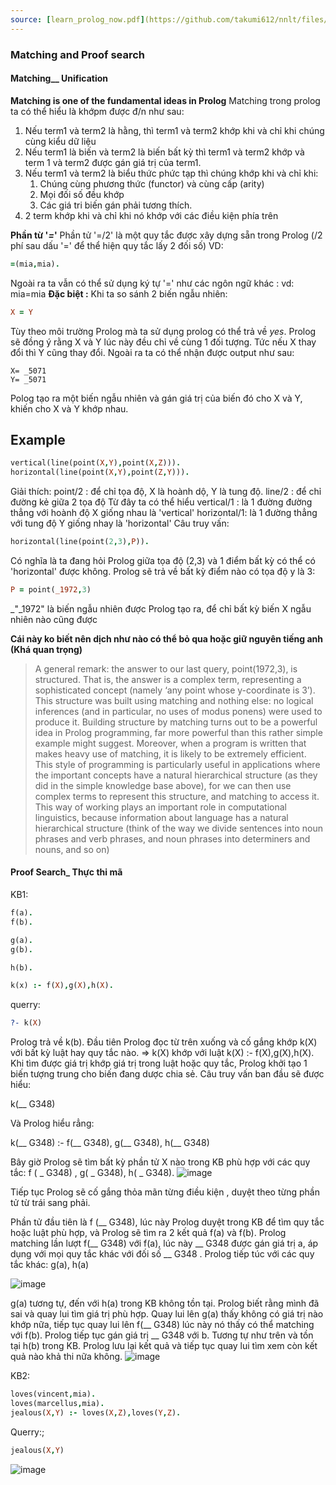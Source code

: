 ```yaml
---
source: [learn_prolog_now.pdf](https://github.com/takumi612/nnlt/files/12565277/learn_prolog_now.pdf)
---
```

### Matching and Proof search

#### Matching__ Unification
**Matching is one of the fundamental ideas in Prolog**
Matching trong prolog ta có thể hiểu là khớpm được đ/n như sau:
1. Nếu term1 và term2 là hằng, thì term1 và term2 khớp khi và chỉ khi chúng cùng kiểu dữ liệu
2. Nếu term1 là biến và term2 là biến bất kỳ thì term1 và term2 khớp và term 1 và term2 được gán giá trị của term1.
3. Nếu term1 và term2 là biểu thức phức tạp thì chúng khớp khi và chỉ khi:
    1. Chúng cùng phương thức (functor) và cùng cấp (arity)
    2. Mọi đối số đều khớp
    3. Các giá tri biến gán phải tương thích.
4. 2 term khớp khi và chỉ khi nó khớp với các điều kiện phía trên

**Phần từ '*=*'**
Phần tử '=/2' là một quy tắc được xây dựng sẵn trong Prolog (/2 phí sau dấu '=' để thể hiện quy tắc lấy 2 đối số)
VD:
```prolog
=(mia,mia).
```
Ngoài ra ta vẫn có thể sử dụng ký tự '=' như các ngôn ngữ khác :
vd: mia=mia
**Đặc biệt :**
Khi ta so sánh 2 biến ngẫu nhiên:
```prolog
X = Y
```
Tùy theo môi trường Prolog mà ta sử dụng prolog có thể trả về *yes*.
Prolog sẽ đồng ý rằng X và Y lúc này đều chỉ về cùng 1 đối tượng. Tức nếu X thay đổi thì Y cũng thay đổi.
Ngoài ra ta có thể nhận được output như sau:
```
X= _5071
Y= _5071
```
Polog tạo ra một biến ngẫu nhiên và gán giá trị của biến đó cho X và Y,  khiến cho X và Y khớp nhau.

## Example
```prolog
vertical(line(point(X,Y),point(X,Z))). 
horizontal(line(point(X,Y),point(Z,Y))).
```
Giải thích:
point/2 : để chỉ tọa độ, X là hoành dộ, Y là tung độ.
line/2 : để chỉ đường kẻ giữa 2 tọa độ
Từ đây ta có thể hiểu
vertical/1 : là 1 đường đường thẳng với hoành độ X giống nhau là 'vertical'
horizontal/1: là 1 đường thẳng với tung độ Y giống nhay là 'horizontal'
Câu truy vấn:
```prolog
horizontal(line(point(2,3),P)).
```
Có nghĩa là ta đang hỏi Prolog giữa tọa độ (2,3) và 1 điểm bất kỳ có thể có 'horizontal' được không.
Prolog sẽ trả về bất kỳ điểm nào có tọa độ y là 3:
```prolog
P = point(_1972,3)
```
_"_1972" là biến ngẫu nhiên được Prolog tạo ra, để chỉ bất kỳ biến X ngẫu nhiên nào cũng được

**Cái này ko biết nên dịch như nào có thể bỏ qua hoặc giữ nguyên tiếng anh (Khá quan trọng)**
>A general remark: the answer to our last query, point(1972,3), is structured. That is, the answer is a complex term, representing a sophisticated concept (namely ‘any point whose y-coordinate is 3’). This structure was built using matching and nothing else: no logical inferences (and in particular, no uses of modus ponens) were used to produce it. Building structure by matching turns out to be a powerful idea in Prolog programming, far more powerful than this rather simple example might suggest. Moreover, when a program is written that makes heavy use of matching, it is likely to be extremely efficient.
>This style of programming is particularly useful in applications where the important concepts have a natural hierarchical structure (as they did in the simple knowledge base above), for we can then use complex terms to represent this structure, and matching to access it. This way of working plays an important role in computational linguistics, because information about language has a natural hierarchical structure (think of the way we divide sentences into noun phrases and verb phrases, and noun phrases into determiners and nouns, and so on)

#### Proof Search_ Thực thi mã
KB1:
```prolog
f(a).
f(b).

g(a).
g(b).

h(b).

k(x) :- f(X),g(X),h(X).
```
querry:
```prolog
?- k(X)
```
Prolog trả về k(b).
Đầu tiên Prolog đọc từ trên xuống và cố gắng khớp k(X) với bất kỳ luật hay quy tắc nào.
=> k(X) khớp với luật k(X) :- f(X),g(X),h(X).
Khi tìm được giá trị khớp giá trị trong luật hoặc quy tắc, Prolog khởi tạo 1 biến tượng trung cho biến đang dược chia sẻ. Câu truy vấn ban đầu sẽ được hiểu: 

k(__ G348)

Và Prolog hiểu rẳng:

k(__ G348) :- f(__ G348), g(__ G348), h(__ G348)

Bây giờ Prolog sẽ tìm bất kỳ phần tử X nào trong KB phù hợp với các quy tắc:
    f ( _ G348) , g( _ G348), h( _ G348).
![image](https://github.com/takumi612/nnlt/assets/87805462/6dc35338-a371-42e8-90a4-fab2dc60ada6)


Tiếp tục Prolog sẽ cố gắng thỏa mãn từng điều kiện , duyệt theo từng phần tử từ trái sang phải.

Phần tử đầu tiên là f (__ G348), lúc này Prolog duyệt trong KB để tìm quy tắc hoặc luật phù hợp, và Prolog sẽ tìm ra 2 kết quả f(a) và f(b).  Prolog matching lần lượt f(__ G348) với f(a), lúc này __ G348 được gán giá trị a, áp dụng với mọi quy tắc khác với đối số __ G348 . Prolog tiếp túc với các quy tắc khác:
    g(a), h(a)
    
![image](https://github.com/takumi612/nnlt/assets/87805462/5e3449b2-5cb6-4394-9983-c3abaf324884)

 g(a) tương tự, đến với h(a) trong KB không tồn tại. Prolog biết rằng mình đã sai và quay lui tìm giá trị phù hợp. Quay lui lên g(a) thấy không có giá trị nào khớp nữa, tiếp tục quay lui lên f(__ G348) lúc này nó thấy có thể matching với f(b). Prolog tiếp tục gán giá trị __ G348 với b.
 Tương tự như trên và tồn tại h(b) trong KB. Prolog lưu lại kết quả và tiếp tục quay lui tìm xem còn kết quả nào khả thi nữa không.
![image](https://github.com/takumi612/nnlt/assets/87805462/f7e4920e-79c7-4d88-97e4-88b8c6e2c547)

KB2:
```prolog
loves(vincent,mia). 
loves(marcellus,mia). 
jealous(X,Y) :- loves(X,Z),loves(Y,Z).
```
Querry:;
```prolog
jealous(X,Y)
```
![image](https://github.com/takumi612/nnlt/assets/87805462/1ade7f55-4567-40df-8826-f52b333e882f)

